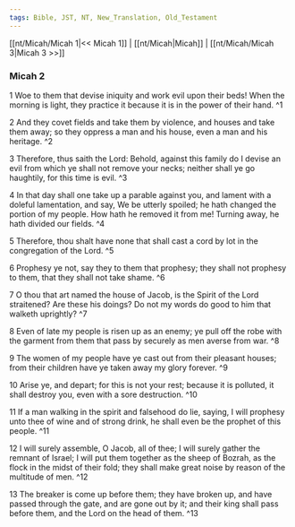 ```yaml
---
tags: Bible, JST, NT, New_Translation, Old_Testament
---
```


[[nt/Micah/Micah 1|<< Micah 1]] | [[nt/Micah|Micah]] | [[nt/Micah/Micah 3|Micah 3 >>]]

### Micah 2

1 Woe to them that devise iniquity and work evil upon their beds! When the morning is light, they practice it because it is in the power of their hand.  ^1

2 And they covet fields and take them by violence, and houses and take them away; so they oppress a man and his house, even a man and his heritage.  ^2

3 Therefore, thus saith the Lord: Behold, against this family do I devise an evil from which ye shall not remove your necks; neither shall ye go haughtily, for this time is evil.  ^3

4 In that day shall one take up a parable against you, and lament with a doleful lamentation, and say, We be utterly spoiled; he hath changed the portion of my people. How hath he removed it from me! Turning away, he hath divided our fields.  ^4

5 Therefore, thou shalt have none that shall cast a cord by lot in the congregation of the Lord.  ^5

6 Prophesy ye not, say they to them that prophesy; they shall not prophesy to them, that they shall not take shame.  ^6

7 O thou that art named the house of Jacob, is the Spirit of the Lord straitened? Are these his doings? Do not my words do good to him that walketh uprightly?  ^7

8 Even of late my people is risen up as an enemy; ye pull off the robe with the garment from them that pass by securely as men averse from war.  ^8

9 The women of my people have ye cast out from their pleasant houses; from their children have ye taken away my glory forever.  ^9

10 Arise ye, and depart; for this is not your rest; because it is polluted, it shall destroy you, even with a sore destruction.  ^10

11 If a man walking in the spirit and falsehood do lie, saying, I will prophesy unto thee of wine and of strong drink, he shall even be the prophet of this people.  ^11

12 I will surely assemble, O Jacob, all of thee; I will surely gather the remnant of Israel; I will put them together as the sheep of Bozrah, as the flock in the midst of their fold; they shall make great noise by reason of the multitude of men.  ^12

13 The breaker is come up before them; they have broken up, and have passed through the gate, and are gone out by it; and their king shall pass before them, and the Lord on the head of them.  ^13

 

